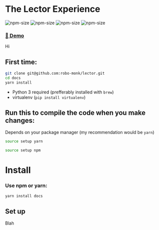# The Lector Experience
![npm-size](https://img.shields.io/npm/v/lectorjs?style=flat-square)
![npm-size](https://img.shields.io/npm/l/lectorjs?style=flat-square)
![npm-size](https://img.shields.io/github/commit-activity/m/robo-monk/lector?style=flat-square)
![npm-size](https://img.shields.io/npm/dw/lectorjs?style=flat-square)

### [ 🚀 Demo ](https://robo-monk.github.io/lector)

Hi


## First time:

```bash
git clone git@github.com:robo-monk/lector.git
cd docs
yarn install
```
* Python 3 required (prefferably installed with `brew`)
* virtualenv (`pip install virtualenv`)

## Run this to compile the code when you make changes:

Depends on your package manager (my recommendation would be `yarn`)

```bash
source setup yarn
```

```bash
source setup npm
```

# Install

### Use npm or yarn:
```bash
yarn install docs
```

## Set up

Blah